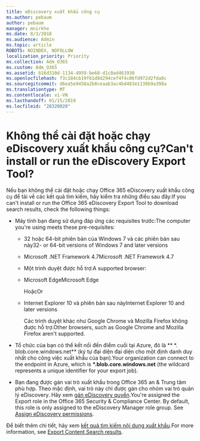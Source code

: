```yaml
---
title: eDiscovery xuất khẩu công cụ
ms.author: pebaum
author: pebaum
manager: mnirkhe
ms.date: 8/3/2018
ms.audience: Admin
ms.topic: article
ROBOTS: NOINDEX, NOFOLLOW
localization_priority: Priority
ms.collection: Adm_O365
ms.custom: Adm_O365
ms.assetid: b16d310d-1134-4959-be68-d1c0ad463930
ms.openlocfilehash: f3c184cb19f61d8d294cef4f4c06fd972d2fda8c
ms.sourcegitcommit: d6ea5e9458a2b8ceaab3ac4bd483e1130b9a398a
ms.translationtype: MT
ms.contentlocale: vi-VN
ms.lasthandoff: 01/15/2019
ms.locfileid: "28320020"
---
```

# <a name="cant-install-or-run-the-ediscovery-export-tool"></a><span data-ttu-id="b53b9-102">Không thể cài đặt hoặc chạy eDiscovery xuất khẩu công cụ?</span><span class="sxs-lookup"><span data-stu-id="b53b9-102">Can't install or run the eDiscovery Export Tool?</span></span>

<span data-ttu-id="b53b9-103">Nếu bạn không thể cài đặt hoặc chạy Office 365 eDiscovery xuất khẩu công cụ để tải về các kết quả tìm kiếm, hãy kiểm tra những điều sau đây:</span><span class="sxs-lookup"><span data-stu-id="b53b9-103">If you can't install or run the Office 365 eDiscovery Export Tool to download search results, check the following things:</span></span>
  
- <span data-ttu-id="b53b9-104">Máy tính bạn đang sử dụng đáp ứng các requisites trước:</span><span class="sxs-lookup"><span data-stu-id="b53b9-104">The computer you're using meets these pre-requisites:</span></span>
    
  - <span data-ttu-id="b53b9-105">32 hoặc 64-bit phiên bản của Windows 7 và các phiên bản sau này</span><span class="sxs-lookup"><span data-stu-id="b53b9-105">32- or 64-bit versions of Windows 7 and later versions</span></span>
    
  - <span data-ttu-id="b53b9-106">Microsoft .NET Framework 4.7</span><span class="sxs-lookup"><span data-stu-id="b53b9-106">Microsoft .NET Framework 4.7</span></span>
    
  - <span data-ttu-id="b53b9-107">Một trình duyệt được hỗ trợ:</span><span class="sxs-lookup"><span data-stu-id="b53b9-107">A supported browser:</span></span>
    
  - <span data-ttu-id="b53b9-108">Microsoft Edge</span><span class="sxs-lookup"><span data-stu-id="b53b9-108">Microsoft Edge</span></span>
    
    <span data-ttu-id="b53b9-109">Hoặc</span><span class="sxs-lookup"><span data-stu-id="b53b9-109">Or</span></span>
    
  - <span data-ttu-id="b53b9-110">Internet Explorer 10 và phiên bản sau này</span><span class="sxs-lookup"><span data-stu-id="b53b9-110">Internet Explorer 10 and later versions</span></span>
    
    <span data-ttu-id="b53b9-111">Các trình duyệt khác như Google Chrome và Mozilla Firefox không được hỗ trợ.</span><span class="sxs-lookup"><span data-stu-id="b53b9-111">Other browsers, such as Google Chrome and Mozilla Firefox aren't supported.</span></span>
    
- <span data-ttu-id="b53b9-112">Tổ chức của bạn có thể kết nối đến điểm cuối tại Azure, đó là \*\* \*. blob.core.windows.net\*\* (ký tự đại diện đại diện cho một định danh duy nhất cho công việc xuất khẩu của bạn).</span><span class="sxs-lookup"><span data-stu-id="b53b9-112">Your organization can connect to the endpoint in Azure, which is **\*.blob.core.windows.net** (the wildcard represents a unique identifier for your export job).</span></span> 
    
- <span data-ttu-id="b53b9-p101">Bạn đang được gán vai trò xuất khẩu trong Office 365 an &amp; Trung tâm phù hợp. Theo mặc định, vai trò này chỉ được gán cho nhóm vai trò quản lý eDiscovery. Hãy xem [gán eDiscovery quyền](https://support.office.com/article/assign-ediscovery-permissions-in-the-office-365-security-compliance-center-5b9a067b-9d2e-4aa5-bb33-99d8c0d0b5d7#moreinfo).</span><span class="sxs-lookup"><span data-stu-id="b53b9-p101">You're assigned the Export role in the Office 365 Security &amp; Compliance Center. By default, this role is only assigned to the eDiscovery Manager role group. See [Assign eDiscovery permissions](https://support.office.com/article/assign-ediscovery-permissions-in-the-office-365-security-compliance-center-5b9a067b-9d2e-4aa5-bb33-99d8c0d0b5d7#moreinfo).</span></span>
    
<span data-ttu-id="b53b9-116">Để biết thêm chi tiết, hãy xem [kết quả tìm kiếm nội dung xuất khẩu](https://support.office.com/article/Export-Content-Search-results-from-the-Office-365-Security-Compliance-Center-ed48d448-3714-4c42-85f5-10f75f6a4278).</span><span class="sxs-lookup"><span data-stu-id="b53b9-116">For more information, see [Export Content Search results](https://support.office.com/article/Export-Content-Search-results-from-the-Office-365-Security-Compliance-Center-ed48d448-3714-4c42-85f5-10f75f6a4278).</span></span>
  

